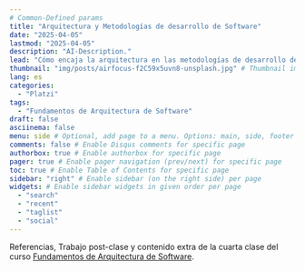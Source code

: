 ```yaml
---
# Common-Defined params
title: "Arquitectura y Metodologías de desarrollo de Software"
date: "2025-04-05"
lastmod: "2025-04-05"
description: "AI-Description."
lead: "Cómo encaja la arquitectura en las metodologías de desarrollo de software?" # Lead text
thumbnail: "img/posts/airfocus-f2C59x5uvn8-unsplash.jpg" # Thumbnail image
lang: es
categories:
  - "Platzi"
tags:
  - "Fundamentos de Arquitectura de Software"
draft: false
asciinema: false
menu: side # Optional, add page to a menu. Options: main, side, footer
comments: false # Enable Disqus comments for specific page
authorbox: true # Enable authorbox for specific page
pager: true # Enable pager navigation (prev/next) for specific page
toc: true # Enable Table of Contents for specific page
sidebar: "right" # Enable sidebar (on the right side) per page
widgets: # Enable sidebar widgets in given order per page
  - "search"
  - "recent"
  - "taglist"
  - "social"
---
```


Referencias, Trabajo post-clase y contenido extra de la cuarta clase del curso [Fundamentos de Arquitectura de Software](https://platzi.com/). 

<!--more-->

